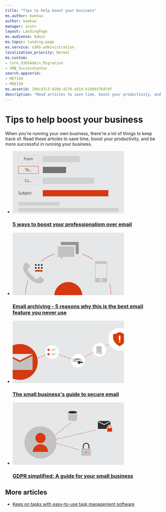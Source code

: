 ```yaml
---
title: "Tips to help boost your business"
ms.author: kwekua
author: kwekua
manager: scotv
layout: LandingPage
ms.audience: Admin
ms.topic: landing-page
ms.service: o365-administration
localization_priority: Normal
ms.custom:
- Core_O365Admin_Migration
- SMB_SuccessCenter
search.appverid:
- MET150
- MOE150
ms.assetid: 298cd313-028d-4270-a91d-619d6576d7df
description: "Read articles to save time, boost your productivity, and be more successful in running your business."
---
```


# Tips to help boost your business

When you're running your own business, there're a lot of things to keep track of. Read these articles to save time, boost your productivity, and be more successful in running your business.

<ul class="panelContent cardsD">
    <li>
        <a href="https://go.microsoft.com/fwlink/?linkid=2004110">
        <div class="cardSize">
            <div class="cardPadding">
                <div class="card">
                    <div class="cardImageOuter">
                        <div class="cardImage">
                            <img src="../media/8b3ea2b0-e7e9-4547-813a-33babed3bb84.png" alt="Email" />
                        </div>
                    </div>
                    <div class="cardText">
                        <h3>5 ways to boost your professionalism over email</h3>
                    </div>
                </div>
            </div>
        </div>
        </a>
    </li>
    <li>
        <a href="https://go.microsoft.com/fwlink/?linkid=2003914">
        <div class="cardSize">
            <div class="cardPadding">
                <div class="card">
                    <div class="cardImageOuter">
                        <div class="cardImage">
                            <img src="../media/62aab056-ddd0-4328-847e-2bbbf7d04dac.png" alt="Email archiving" />
                        </div>
                    </div>
                    <div class="cardText">
                        <h3>Email archiving - 5 reasons why this is the best email feature you never use</h3>
                    </div>
                </div>
            </div>
        </div>
        </a>
    </li>
    <li>
        <a href="https://go.microsoft.com/fwlink/?linkid=2034204">
        <div class="cardSize">
            <div class="cardPadding">
                <div class="card">
                    <div class="cardImageOuter">
                        <div class="cardImage">
                            <img src="../media/b8dd07bd-d380-4c89-a768-4727fd8d6de4.png" alt="Secure email" />
                        </div>
                    </div>
                    <div class="cardText">
                        <h3>The small business's guide to secure email</h3>
                    </div>
                </div>
            </div>
        </div>
        </a>
    </li>
    <li>
        <a href="../security-and-compliance/gdpr-compliance.md">
        <div class="cardSize">
            <div class="cardPadding">
                <div class="card">
                    <div class="cardImageOuter">
                        <div class="cardImage">
                            <img src="../media/d27bf69c-3bab-4b6f-8490-6ac7c1edc761.png" alt="GDPR" />
                        </div>
                    </div>
                    <div class="cardText">
                        <h3>GDPR simplified: A guide for your small business</h3>
                    </div>
                </div>
            </div>
        </div>
        </a>
    </li>
</ul>  

## More articles

- [Keep on tasks with easy-to-use task management software](https://go.microsoft.com/fwlink/?linkid=2004110)
    


